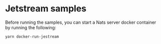 <!--
 Copyright (c) TotalSoft.
 This source code is licensed under the MIT license.
-->

# Jetstream samples

Before running the samples, you can start a Nats server docker container by running the following:
```
yarn docker-run-jestream
```